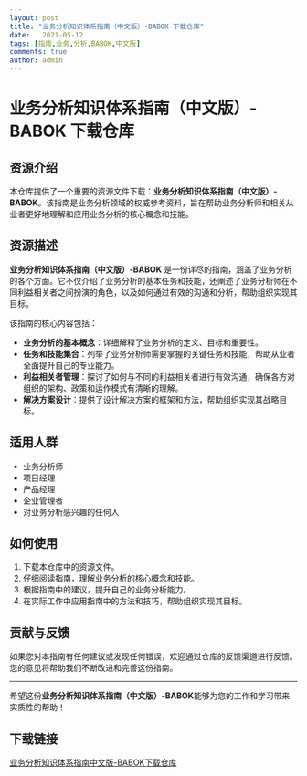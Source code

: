 ```yaml
---
layout: post
title: "业务分析知识体系指南（中文版）-BABOK 下载仓库"
date:   2021-05-12
tags: [指南,业务,分析,BABOK,中文版]
comments: true
author: admin
---
```

# 业务分析知识体系指南（中文版）-BABOK 下载仓库

## 资源介绍

本仓库提供了一个重要的资源文件下载：**业务分析知识体系指南（中文版）-BABOK**。该指南是业务分析领域的权威参考资料，旨在帮助业务分析师和相关从业者更好地理解和应用业务分析的核心概念和技能。

## 资源描述

**业务分析知识体系指南（中文版）-BABOK** 是一份详尽的指南，涵盖了业务分析的各个方面。它不仅介绍了业务分析的基本任务和技能，还阐述了业务分析师在不同利益相关者之间扮演的角色，以及如何通过有效的沟通和分析，帮助组织实现其目标。

该指南的核心内容包括：

- **业务分析的基本概念**：详细解释了业务分析的定义、目标和重要性。
- **任务和技能集合**：列举了业务分析师需要掌握的关键任务和技能，帮助从业者全面提升自己的专业能力。
- **利益相关者管理**：探讨了如何与不同的利益相关者进行有效沟通，确保各方对组织的架构、政策和运作模式有清晰的理解。
- **解决方案设计**：提供了设计解决方案的框架和方法，帮助组织实现其战略目标。

## 适用人群

- 业务分析师
- 项目经理
- 产品经理
- 企业管理者
- 对业务分析感兴趣的任何人

## 如何使用

1. 下载本仓库中的资源文件。
2. 仔细阅读指南，理解业务分析的核心概念和技能。
3. 根据指南中的建议，提升自己的业务分析能力。
4. 在实际工作中应用指南中的方法和技巧，帮助组织实现其目标。

## 贡献与反馈

如果您对本指南有任何建议或发现任何错误，欢迎通过仓库的反馈渠道进行反馈。您的意见将帮助我们不断改进和完善这份指南。

---

希望这份**业务分析知识体系指南（中文版）-BABOK**能够为您的工作和学习带来实质性的帮助！

## 下载链接

[业务分析知识体系指南中文版-BABOK下载仓库](https://pan.quark.cn/s/179ba750f2d5)